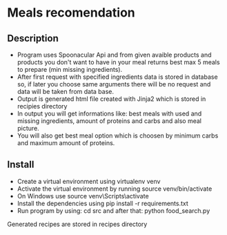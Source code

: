 # Meals recomendation

## Description
- Program uses Spoonacular Api and from given avaible products and products you don't want to have in your meal returns best max 5 meals to prepare (min missing ingredients). 
- After first request with specified ingredients data is stored in database so, if later you choose same arguments there will be no request and data will be taken from data base.
- Output is generated html file created with Jinja2 which is stored in recipies directory
- In output you will get informations like: best meals with used and missing ingredients, amount of proteins and carbs and also meal picture.
- You will also get best meal option which is choosen by minimum carbs and maximum amount of proteins. 

## Install

- Create a virtual environment using virtualenv venv
- Activate the virtual environment by running source venv/bin/activate
- On Windows use source venv\Scripts\activate
- Install the dependencies using pip install -r requirements.txt
- Run program by using: cd src and after that: python food_search.py

Generated recipes are stored in recipes directory
